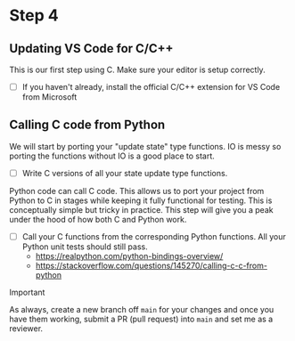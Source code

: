 # Step 4

## Updating VS Code for C/C++

This is our first step using C. Make sure your editor is setup correctly.

- [ ] If you haven't already, install the official C/C++ extension for VS Code from Microsoft

## Calling C code from Python

We will start by porting your "update state" type functions. IO is messy so porting the functions without IO is a good place to start.

- [ ] Write C versions of all your state update type functions.

Python code can call C code. This allows us to port your project from Python to C in stages while keeping it fully functional for testing. This is conceptually simple but tricky in practice. This step will give you a peak under the hood of how both C and Python work.

- [ ] Call your C functions from the corresponding Python functions. All your Python unit tests should still pass.
  - https://realpython.com/python-bindings-overview/
  - https://stackoverflow.com/questions/145270/calling-c-c-from-python

> [!IMPORTANT]
> As always, create a new branch off `main` for your changes and once you have them working, submit a PR (pull request) into `main` and set me as a reviewer.
